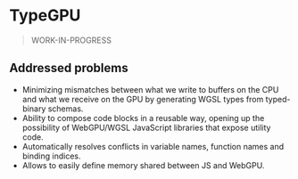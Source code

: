 # TypeGPU

> WORK-IN-PROGRESS

## Addressed problems

- Minimizing mismatches between what we write to buffers on the CPU and what we receive on the GPU by generating WGSL types from typed-binary schemas.
- Ability to compose code blocks in a reusable way, opening up the possibility of WebGPU/WGSL JavaScript libraries that expose utility code.
- Automatically resolves conflicts in variable names, function names and binding indices.
- Allows to easily define memory shared between JS and WebGPU.
